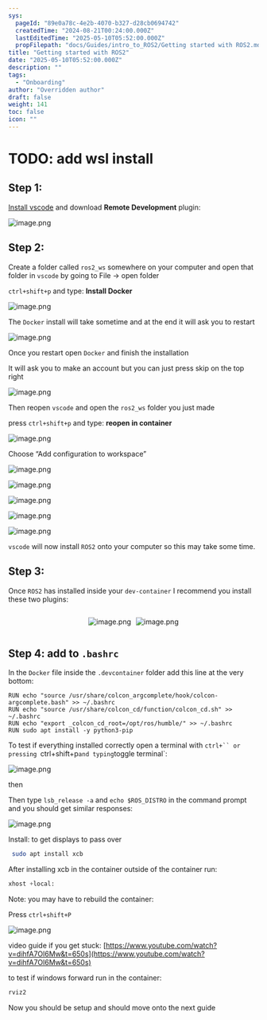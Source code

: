```yaml
---
sys:
  pageId: "89e0a78c-4e2b-4070-b327-d28cb0694742"
  createdTime: "2024-08-21T00:24:00.000Z"
  lastEditedTime: "2025-05-10T05:52:00.000Z"
  propFilepath: "docs/Guides/intro_to_ROS2/Getting started with ROS2.md"
title: "Getting started with ROS2"
date: "2025-05-10T05:52:00.000Z"
description: ""
tags:
  - "Onboarding"
author: "Overridden author"
draft: false
weight: 141
toc: false
icon: ""
---
```


# TODO: add wsl install

## Step 1:

[Install vscode](https://code.visualstudio.com/download) and download **Remote Development** plugin:

![image.png](https://prod-files-secure.s3.us-west-2.amazonaws.com/d518164a-d88e-44d1-a4ee-3adb3bd8bce0/efb52993-1881-4a40-b95e-6f020334f022/image.png?X-Amz-Algorithm=AWS4-HMAC-SHA256&X-Amz-Content-Sha256=UNSIGNED-PAYLOAD&X-Amz-Credential=ASIAZI2LB466UOOVDHL2%2F20250513%2Fus-west-2%2Fs3%2Faws4_request&X-Amz-Date=20250513T004149Z&X-Amz-Expires=3600&X-Amz-Security-Token=IQoJb3JpZ2luX2VjEDgaCXVzLXdlc3QtMiJGMEQCIHd%2Bv9cqmYVWKF0iW2Zu7XhiUXQvmf8Ct8gMDgdZPZgJAiAhVtNdpShzrT6AOeKmUq77yZVYVaZg10skGP50nJUfEiqIBAjh%2F%2F%2F%2F%2F%2F%2F%2F%2F%2F8BEAAaDDYzNzQyMzE4MzgwNSIMzK57VYda5R4bj2yjKtwDJfmwAk5wWVI83rFHn3NDVKZGEKvRQz9yfAoise4Q5B2a3ID%2F7w2YhrssbPTYy%2FUOqX%2Bdw5uhCst9YFGAhYUzOeoklFq5HJ3yUSr5vZi8jDBcGxLtAO77wbxHR%2FF704sCmHq1aFs5vpPfmd8K8GmGl%2BMbIcZU3Qs%2BURh%2B6SJiezm3BBwikJaOdqESd1gFtGsSf%2BhUBv41AjPXdCnj%2BZvZrdKrZmMWuewR%2FRbtmm1Q0EDI8Db%2FV0zNCOfBscSOnu4BQxoy3I%2FfDP0L8rQU9l2%2FGR2WEPnECS9DKNYCuGHziIyY5naNKxtghnhxrjUKXvtMBv0mKMNNFgajowM0Lil2jB6GtCBihzB11ucPywmCasb8sln07TtoRr6kO%2BE9OJJt0Y%2B1XeWMzH26PmOqEOQYEXzeBMGIK4Z%2B2Qv7Wraq5IeOeshUxt7DXxnnbPk6FmXKZ%2BfhhDzK3to%2BwAC%2FSOPpbg3mHWb2ArZTOfOs3sQLi8u742VNp7j6QIbXK0BggqQr%2Bd8%2Bg3yciZNf39GD3be844xQamjnWtjYzTTV9I6Z12PrpXR8QzOCgb1Pk8XAHS1tyi8pvqLXy%2B%2BupcTqKchsIo4iNwk35i8lmx748me2kkHWnei4xuKvD7q%2BYtswrJGKwQY6pgH%2FGN54Btm9hJRfBsN28sH%2FjEbewRA1N%2BTvbtSEL7pXz7a8KEIYuOaM6dvqLBDRp4HZ6weiJ5Mpto%2FsajCKqALZGsIjCNC6j%2F5qEBOOB7ouL1uu1JdNZnnPYd8W2IpEigJyV54qNbQN5cx5Y8JmqPM1A0Zi7q9USTKRpBMW0MsV6Fzs62lGLsTt4Pae6DCnS1tU472KKHWF14Lw4KU3W8rqwmr6%2B9GY&X-Amz-Signature=848dae711eb812f609e267148baff490e2d66fffe793b4adca6c35fe354117eb&X-Amz-SignedHeaders=host&x-id=GetObject)

## Step 2:

Create a folder called `ros2_ws` somewhere on your computer and open that folder in `vscode` by going to File → open folder 

`ctrl+shift+p` and type: **Install Docker**

![image.png](https://prod-files-secure.s3.us-west-2.amazonaws.com/d518164a-d88e-44d1-a4ee-3adb3bd8bce0/2269dc0e-1cd5-47ff-bceb-c04ad9b2eab0/image.png?X-Amz-Algorithm=AWS4-HMAC-SHA256&X-Amz-Content-Sha256=UNSIGNED-PAYLOAD&X-Amz-Credential=ASIAZI2LB466UOOVDHL2%2F20250513%2Fus-west-2%2Fs3%2Faws4_request&X-Amz-Date=20250513T004149Z&X-Amz-Expires=3600&X-Amz-Security-Token=IQoJb3JpZ2luX2VjEDgaCXVzLXdlc3QtMiJGMEQCIHd%2Bv9cqmYVWKF0iW2Zu7XhiUXQvmf8Ct8gMDgdZPZgJAiAhVtNdpShzrT6AOeKmUq77yZVYVaZg10skGP50nJUfEiqIBAjh%2F%2F%2F%2F%2F%2F%2F%2F%2F%2F8BEAAaDDYzNzQyMzE4MzgwNSIMzK57VYda5R4bj2yjKtwDJfmwAk5wWVI83rFHn3NDVKZGEKvRQz9yfAoise4Q5B2a3ID%2F7w2YhrssbPTYy%2FUOqX%2Bdw5uhCst9YFGAhYUzOeoklFq5HJ3yUSr5vZi8jDBcGxLtAO77wbxHR%2FF704sCmHq1aFs5vpPfmd8K8GmGl%2BMbIcZU3Qs%2BURh%2B6SJiezm3BBwikJaOdqESd1gFtGsSf%2BhUBv41AjPXdCnj%2BZvZrdKrZmMWuewR%2FRbtmm1Q0EDI8Db%2FV0zNCOfBscSOnu4BQxoy3I%2FfDP0L8rQU9l2%2FGR2WEPnECS9DKNYCuGHziIyY5naNKxtghnhxrjUKXvtMBv0mKMNNFgajowM0Lil2jB6GtCBihzB11ucPywmCasb8sln07TtoRr6kO%2BE9OJJt0Y%2B1XeWMzH26PmOqEOQYEXzeBMGIK4Z%2B2Qv7Wraq5IeOeshUxt7DXxnnbPk6FmXKZ%2BfhhDzK3to%2BwAC%2FSOPpbg3mHWb2ArZTOfOs3sQLi8u742VNp7j6QIbXK0BggqQr%2Bd8%2Bg3yciZNf39GD3be844xQamjnWtjYzTTV9I6Z12PrpXR8QzOCgb1Pk8XAHS1tyi8pvqLXy%2B%2BupcTqKchsIo4iNwk35i8lmx748me2kkHWnei4xuKvD7q%2BYtswrJGKwQY6pgH%2FGN54Btm9hJRfBsN28sH%2FjEbewRA1N%2BTvbtSEL7pXz7a8KEIYuOaM6dvqLBDRp4HZ6weiJ5Mpto%2FsajCKqALZGsIjCNC6j%2F5qEBOOB7ouL1uu1JdNZnnPYd8W2IpEigJyV54qNbQN5cx5Y8JmqPM1A0Zi7q9USTKRpBMW0MsV6Fzs62lGLsTt4Pae6DCnS1tU472KKHWF14Lw4KU3W8rqwmr6%2B9GY&X-Amz-Signature=8c60ee60832f7d0fff08c9a0b0f39524d05e68bd7674ec235ef6c3a1b0ce1d53&X-Amz-SignedHeaders=host&x-id=GetObject)

The `Docker` install will take sometime and at the end it will ask you to restart

![image.png](https://prod-files-secure.s3.us-west-2.amazonaws.com/d518164a-d88e-44d1-a4ee-3adb3bd8bce0/ed233f78-be33-4b1f-b89c-9c346c0e961e/image.png?X-Amz-Algorithm=AWS4-HMAC-SHA256&X-Amz-Content-Sha256=UNSIGNED-PAYLOAD&X-Amz-Credential=ASIAZI2LB466UOOVDHL2%2F20250513%2Fus-west-2%2Fs3%2Faws4_request&X-Amz-Date=20250513T004149Z&X-Amz-Expires=3600&X-Amz-Security-Token=IQoJb3JpZ2luX2VjEDgaCXVzLXdlc3QtMiJGMEQCIHd%2Bv9cqmYVWKF0iW2Zu7XhiUXQvmf8Ct8gMDgdZPZgJAiAhVtNdpShzrT6AOeKmUq77yZVYVaZg10skGP50nJUfEiqIBAjh%2F%2F%2F%2F%2F%2F%2F%2F%2F%2F8BEAAaDDYzNzQyMzE4MzgwNSIMzK57VYda5R4bj2yjKtwDJfmwAk5wWVI83rFHn3NDVKZGEKvRQz9yfAoise4Q5B2a3ID%2F7w2YhrssbPTYy%2FUOqX%2Bdw5uhCst9YFGAhYUzOeoklFq5HJ3yUSr5vZi8jDBcGxLtAO77wbxHR%2FF704sCmHq1aFs5vpPfmd8K8GmGl%2BMbIcZU3Qs%2BURh%2B6SJiezm3BBwikJaOdqESd1gFtGsSf%2BhUBv41AjPXdCnj%2BZvZrdKrZmMWuewR%2FRbtmm1Q0EDI8Db%2FV0zNCOfBscSOnu4BQxoy3I%2FfDP0L8rQU9l2%2FGR2WEPnECS9DKNYCuGHziIyY5naNKxtghnhxrjUKXvtMBv0mKMNNFgajowM0Lil2jB6GtCBihzB11ucPywmCasb8sln07TtoRr6kO%2BE9OJJt0Y%2B1XeWMzH26PmOqEOQYEXzeBMGIK4Z%2B2Qv7Wraq5IeOeshUxt7DXxnnbPk6FmXKZ%2BfhhDzK3to%2BwAC%2FSOPpbg3mHWb2ArZTOfOs3sQLi8u742VNp7j6QIbXK0BggqQr%2Bd8%2Bg3yciZNf39GD3be844xQamjnWtjYzTTV9I6Z12PrpXR8QzOCgb1Pk8XAHS1tyi8pvqLXy%2B%2BupcTqKchsIo4iNwk35i8lmx748me2kkHWnei4xuKvD7q%2BYtswrJGKwQY6pgH%2FGN54Btm9hJRfBsN28sH%2FjEbewRA1N%2BTvbtSEL7pXz7a8KEIYuOaM6dvqLBDRp4HZ6weiJ5Mpto%2FsajCKqALZGsIjCNC6j%2F5qEBOOB7ouL1uu1JdNZnnPYd8W2IpEigJyV54qNbQN5cx5Y8JmqPM1A0Zi7q9USTKRpBMW0MsV6Fzs62lGLsTt4Pae6DCnS1tU472KKHWF14Lw4KU3W8rqwmr6%2B9GY&X-Amz-Signature=b70b77b5b9d42a470d85e3767f253bebd37e3206b111e2dd9614294a1cb01113&X-Amz-SignedHeaders=host&x-id=GetObject)

Once you restart open `Docker` and finish the installation

It will ask you to make an account but you can just press skip on the top right

![image.png](https://prod-files-secure.s3.us-west-2.amazonaws.com/d518164a-d88e-44d1-a4ee-3adb3bd8bce0/21010ad9-1659-4fd9-9f59-9932a09b2a3d/image.png?X-Amz-Algorithm=AWS4-HMAC-SHA256&X-Amz-Content-Sha256=UNSIGNED-PAYLOAD&X-Amz-Credential=ASIAZI2LB466UOOVDHL2%2F20250513%2Fus-west-2%2Fs3%2Faws4_request&X-Amz-Date=20250513T004149Z&X-Amz-Expires=3600&X-Amz-Security-Token=IQoJb3JpZ2luX2VjEDgaCXVzLXdlc3QtMiJGMEQCIHd%2Bv9cqmYVWKF0iW2Zu7XhiUXQvmf8Ct8gMDgdZPZgJAiAhVtNdpShzrT6AOeKmUq77yZVYVaZg10skGP50nJUfEiqIBAjh%2F%2F%2F%2F%2F%2F%2F%2F%2F%2F8BEAAaDDYzNzQyMzE4MzgwNSIMzK57VYda5R4bj2yjKtwDJfmwAk5wWVI83rFHn3NDVKZGEKvRQz9yfAoise4Q5B2a3ID%2F7w2YhrssbPTYy%2FUOqX%2Bdw5uhCst9YFGAhYUzOeoklFq5HJ3yUSr5vZi8jDBcGxLtAO77wbxHR%2FF704sCmHq1aFs5vpPfmd8K8GmGl%2BMbIcZU3Qs%2BURh%2B6SJiezm3BBwikJaOdqESd1gFtGsSf%2BhUBv41AjPXdCnj%2BZvZrdKrZmMWuewR%2FRbtmm1Q0EDI8Db%2FV0zNCOfBscSOnu4BQxoy3I%2FfDP0L8rQU9l2%2FGR2WEPnECS9DKNYCuGHziIyY5naNKxtghnhxrjUKXvtMBv0mKMNNFgajowM0Lil2jB6GtCBihzB11ucPywmCasb8sln07TtoRr6kO%2BE9OJJt0Y%2B1XeWMzH26PmOqEOQYEXzeBMGIK4Z%2B2Qv7Wraq5IeOeshUxt7DXxnnbPk6FmXKZ%2BfhhDzK3to%2BwAC%2FSOPpbg3mHWb2ArZTOfOs3sQLi8u742VNp7j6QIbXK0BggqQr%2Bd8%2Bg3yciZNf39GD3be844xQamjnWtjYzTTV9I6Z12PrpXR8QzOCgb1Pk8XAHS1tyi8pvqLXy%2B%2BupcTqKchsIo4iNwk35i8lmx748me2kkHWnei4xuKvD7q%2BYtswrJGKwQY6pgH%2FGN54Btm9hJRfBsN28sH%2FjEbewRA1N%2BTvbtSEL7pXz7a8KEIYuOaM6dvqLBDRp4HZ6weiJ5Mpto%2FsajCKqALZGsIjCNC6j%2F5qEBOOB7ouL1uu1JdNZnnPYd8W2IpEigJyV54qNbQN5cx5Y8JmqPM1A0Zi7q9USTKRpBMW0MsV6Fzs62lGLsTt4Pae6DCnS1tU472KKHWF14Lw4KU3W8rqwmr6%2B9GY&X-Amz-Signature=be289bf46879d490cea94e9d163d2944ab5698f35b3b1b244fcd2700920c0bee&X-Amz-SignedHeaders=host&x-id=GetObject)

Then reopen `vscode` and open the `ros2_ws` folder you just made

press `ctrl+shift+p` and type: **reopen in container**

![image.png](https://prod-files-secure.s3.us-west-2.amazonaws.com/d518164a-d88e-44d1-a4ee-3adb3bd8bce0/4e93b8c2-41ad-488c-8095-c74205196118/image.png?X-Amz-Algorithm=AWS4-HMAC-SHA256&X-Amz-Content-Sha256=UNSIGNED-PAYLOAD&X-Amz-Credential=ASIAZI2LB466UOOVDHL2%2F20250513%2Fus-west-2%2Fs3%2Faws4_request&X-Amz-Date=20250513T004149Z&X-Amz-Expires=3600&X-Amz-Security-Token=IQoJb3JpZ2luX2VjEDgaCXVzLXdlc3QtMiJGMEQCIHd%2Bv9cqmYVWKF0iW2Zu7XhiUXQvmf8Ct8gMDgdZPZgJAiAhVtNdpShzrT6AOeKmUq77yZVYVaZg10skGP50nJUfEiqIBAjh%2F%2F%2F%2F%2F%2F%2F%2F%2F%2F8BEAAaDDYzNzQyMzE4MzgwNSIMzK57VYda5R4bj2yjKtwDJfmwAk5wWVI83rFHn3NDVKZGEKvRQz9yfAoise4Q5B2a3ID%2F7w2YhrssbPTYy%2FUOqX%2Bdw5uhCst9YFGAhYUzOeoklFq5HJ3yUSr5vZi8jDBcGxLtAO77wbxHR%2FF704sCmHq1aFs5vpPfmd8K8GmGl%2BMbIcZU3Qs%2BURh%2B6SJiezm3BBwikJaOdqESd1gFtGsSf%2BhUBv41AjPXdCnj%2BZvZrdKrZmMWuewR%2FRbtmm1Q0EDI8Db%2FV0zNCOfBscSOnu4BQxoy3I%2FfDP0L8rQU9l2%2FGR2WEPnECS9DKNYCuGHziIyY5naNKxtghnhxrjUKXvtMBv0mKMNNFgajowM0Lil2jB6GtCBihzB11ucPywmCasb8sln07TtoRr6kO%2BE9OJJt0Y%2B1XeWMzH26PmOqEOQYEXzeBMGIK4Z%2B2Qv7Wraq5IeOeshUxt7DXxnnbPk6FmXKZ%2BfhhDzK3to%2BwAC%2FSOPpbg3mHWb2ArZTOfOs3sQLi8u742VNp7j6QIbXK0BggqQr%2Bd8%2Bg3yciZNf39GD3be844xQamjnWtjYzTTV9I6Z12PrpXR8QzOCgb1Pk8XAHS1tyi8pvqLXy%2B%2BupcTqKchsIo4iNwk35i8lmx748me2kkHWnei4xuKvD7q%2BYtswrJGKwQY6pgH%2FGN54Btm9hJRfBsN28sH%2FjEbewRA1N%2BTvbtSEL7pXz7a8KEIYuOaM6dvqLBDRp4HZ6weiJ5Mpto%2FsajCKqALZGsIjCNC6j%2F5qEBOOB7ouL1uu1JdNZnnPYd8W2IpEigJyV54qNbQN5cx5Y8JmqPM1A0Zi7q9USTKRpBMW0MsV6Fzs62lGLsTt4Pae6DCnS1tU472KKHWF14Lw4KU3W8rqwmr6%2B9GY&X-Amz-Signature=376b875726aa5aa4445c0cdd65566830164941010c26ce4e3b02749180ffe5fb&X-Amz-SignedHeaders=host&x-id=GetObject)

Choose “Add configuration to workspace”

![image.png](https://prod-files-secure.s3.us-west-2.amazonaws.com/d518164a-d88e-44d1-a4ee-3adb3bd8bce0/9560b282-5060-4989-ba37-97e7b2c22476/image.png?X-Amz-Algorithm=AWS4-HMAC-SHA256&X-Amz-Content-Sha256=UNSIGNED-PAYLOAD&X-Amz-Credential=ASIAZI2LB466UOOVDHL2%2F20250513%2Fus-west-2%2Fs3%2Faws4_request&X-Amz-Date=20250513T004149Z&X-Amz-Expires=3600&X-Amz-Security-Token=IQoJb3JpZ2luX2VjEDgaCXVzLXdlc3QtMiJGMEQCIHd%2Bv9cqmYVWKF0iW2Zu7XhiUXQvmf8Ct8gMDgdZPZgJAiAhVtNdpShzrT6AOeKmUq77yZVYVaZg10skGP50nJUfEiqIBAjh%2F%2F%2F%2F%2F%2F%2F%2F%2F%2F8BEAAaDDYzNzQyMzE4MzgwNSIMzK57VYda5R4bj2yjKtwDJfmwAk5wWVI83rFHn3NDVKZGEKvRQz9yfAoise4Q5B2a3ID%2F7w2YhrssbPTYy%2FUOqX%2Bdw5uhCst9YFGAhYUzOeoklFq5HJ3yUSr5vZi8jDBcGxLtAO77wbxHR%2FF704sCmHq1aFs5vpPfmd8K8GmGl%2BMbIcZU3Qs%2BURh%2B6SJiezm3BBwikJaOdqESd1gFtGsSf%2BhUBv41AjPXdCnj%2BZvZrdKrZmMWuewR%2FRbtmm1Q0EDI8Db%2FV0zNCOfBscSOnu4BQxoy3I%2FfDP0L8rQU9l2%2FGR2WEPnECS9DKNYCuGHziIyY5naNKxtghnhxrjUKXvtMBv0mKMNNFgajowM0Lil2jB6GtCBihzB11ucPywmCasb8sln07TtoRr6kO%2BE9OJJt0Y%2B1XeWMzH26PmOqEOQYEXzeBMGIK4Z%2B2Qv7Wraq5IeOeshUxt7DXxnnbPk6FmXKZ%2BfhhDzK3to%2BwAC%2FSOPpbg3mHWb2ArZTOfOs3sQLi8u742VNp7j6QIbXK0BggqQr%2Bd8%2Bg3yciZNf39GD3be844xQamjnWtjYzTTV9I6Z12PrpXR8QzOCgb1Pk8XAHS1tyi8pvqLXy%2B%2BupcTqKchsIo4iNwk35i8lmx748me2kkHWnei4xuKvD7q%2BYtswrJGKwQY6pgH%2FGN54Btm9hJRfBsN28sH%2FjEbewRA1N%2BTvbtSEL7pXz7a8KEIYuOaM6dvqLBDRp4HZ6weiJ5Mpto%2FsajCKqALZGsIjCNC6j%2F5qEBOOB7ouL1uu1JdNZnnPYd8W2IpEigJyV54qNbQN5cx5Y8JmqPM1A0Zi7q9USTKRpBMW0MsV6Fzs62lGLsTt4Pae6DCnS1tU472KKHWF14Lw4KU3W8rqwmr6%2B9GY&X-Amz-Signature=8aef61cd65769bef08b426cff1c5dc23cfb106798c8c5bf98d668a45de47e01e&X-Amz-SignedHeaders=host&x-id=GetObject)

![image.png](https://prod-files-secure.s3.us-west-2.amazonaws.com/d518164a-d88e-44d1-a4ee-3adb3bd8bce0/2ee63f81-886b-48e8-a553-dc6e5eac99e4/image.png?X-Amz-Algorithm=AWS4-HMAC-SHA256&X-Amz-Content-Sha256=UNSIGNED-PAYLOAD&X-Amz-Credential=ASIAZI2LB466UOOVDHL2%2F20250513%2Fus-west-2%2Fs3%2Faws4_request&X-Amz-Date=20250513T004149Z&X-Amz-Expires=3600&X-Amz-Security-Token=IQoJb3JpZ2luX2VjEDgaCXVzLXdlc3QtMiJGMEQCIHd%2Bv9cqmYVWKF0iW2Zu7XhiUXQvmf8Ct8gMDgdZPZgJAiAhVtNdpShzrT6AOeKmUq77yZVYVaZg10skGP50nJUfEiqIBAjh%2F%2F%2F%2F%2F%2F%2F%2F%2F%2F8BEAAaDDYzNzQyMzE4MzgwNSIMzK57VYda5R4bj2yjKtwDJfmwAk5wWVI83rFHn3NDVKZGEKvRQz9yfAoise4Q5B2a3ID%2F7w2YhrssbPTYy%2FUOqX%2Bdw5uhCst9YFGAhYUzOeoklFq5HJ3yUSr5vZi8jDBcGxLtAO77wbxHR%2FF704sCmHq1aFs5vpPfmd8K8GmGl%2BMbIcZU3Qs%2BURh%2B6SJiezm3BBwikJaOdqESd1gFtGsSf%2BhUBv41AjPXdCnj%2BZvZrdKrZmMWuewR%2FRbtmm1Q0EDI8Db%2FV0zNCOfBscSOnu4BQxoy3I%2FfDP0L8rQU9l2%2FGR2WEPnECS9DKNYCuGHziIyY5naNKxtghnhxrjUKXvtMBv0mKMNNFgajowM0Lil2jB6GtCBihzB11ucPywmCasb8sln07TtoRr6kO%2BE9OJJt0Y%2B1XeWMzH26PmOqEOQYEXzeBMGIK4Z%2B2Qv7Wraq5IeOeshUxt7DXxnnbPk6FmXKZ%2BfhhDzK3to%2BwAC%2FSOPpbg3mHWb2ArZTOfOs3sQLi8u742VNp7j6QIbXK0BggqQr%2Bd8%2Bg3yciZNf39GD3be844xQamjnWtjYzTTV9I6Z12PrpXR8QzOCgb1Pk8XAHS1tyi8pvqLXy%2B%2BupcTqKchsIo4iNwk35i8lmx748me2kkHWnei4xuKvD7q%2BYtswrJGKwQY6pgH%2FGN54Btm9hJRfBsN28sH%2FjEbewRA1N%2BTvbtSEL7pXz7a8KEIYuOaM6dvqLBDRp4HZ6weiJ5Mpto%2FsajCKqALZGsIjCNC6j%2F5qEBOOB7ouL1uu1JdNZnnPYd8W2IpEigJyV54qNbQN5cx5Y8JmqPM1A0Zi7q9USTKRpBMW0MsV6Fzs62lGLsTt4Pae6DCnS1tU472KKHWF14Lw4KU3W8rqwmr6%2B9GY&X-Amz-Signature=c831a8e892db84a7dd1fa778097b1f93365ea183c48ad1712e731045e8d27027&X-Amz-SignedHeaders=host&x-id=GetObject)

![image.png](https://prod-files-secure.s3.us-west-2.amazonaws.com/d518164a-d88e-44d1-a4ee-3adb3bd8bce0/ae1580b2-b048-407e-aed9-b584224a7a04/image.png?X-Amz-Algorithm=AWS4-HMAC-SHA256&X-Amz-Content-Sha256=UNSIGNED-PAYLOAD&X-Amz-Credential=ASIAZI2LB466UOOVDHL2%2F20250513%2Fus-west-2%2Fs3%2Faws4_request&X-Amz-Date=20250513T004149Z&X-Amz-Expires=3600&X-Amz-Security-Token=IQoJb3JpZ2luX2VjEDgaCXVzLXdlc3QtMiJGMEQCIHd%2Bv9cqmYVWKF0iW2Zu7XhiUXQvmf8Ct8gMDgdZPZgJAiAhVtNdpShzrT6AOeKmUq77yZVYVaZg10skGP50nJUfEiqIBAjh%2F%2F%2F%2F%2F%2F%2F%2F%2F%2F8BEAAaDDYzNzQyMzE4MzgwNSIMzK57VYda5R4bj2yjKtwDJfmwAk5wWVI83rFHn3NDVKZGEKvRQz9yfAoise4Q5B2a3ID%2F7w2YhrssbPTYy%2FUOqX%2Bdw5uhCst9YFGAhYUzOeoklFq5HJ3yUSr5vZi8jDBcGxLtAO77wbxHR%2FF704sCmHq1aFs5vpPfmd8K8GmGl%2BMbIcZU3Qs%2BURh%2B6SJiezm3BBwikJaOdqESd1gFtGsSf%2BhUBv41AjPXdCnj%2BZvZrdKrZmMWuewR%2FRbtmm1Q0EDI8Db%2FV0zNCOfBscSOnu4BQxoy3I%2FfDP0L8rQU9l2%2FGR2WEPnECS9DKNYCuGHziIyY5naNKxtghnhxrjUKXvtMBv0mKMNNFgajowM0Lil2jB6GtCBihzB11ucPywmCasb8sln07TtoRr6kO%2BE9OJJt0Y%2B1XeWMzH26PmOqEOQYEXzeBMGIK4Z%2B2Qv7Wraq5IeOeshUxt7DXxnnbPk6FmXKZ%2BfhhDzK3to%2BwAC%2FSOPpbg3mHWb2ArZTOfOs3sQLi8u742VNp7j6QIbXK0BggqQr%2Bd8%2Bg3yciZNf39GD3be844xQamjnWtjYzTTV9I6Z12PrpXR8QzOCgb1Pk8XAHS1tyi8pvqLXy%2B%2BupcTqKchsIo4iNwk35i8lmx748me2kkHWnei4xuKvD7q%2BYtswrJGKwQY6pgH%2FGN54Btm9hJRfBsN28sH%2FjEbewRA1N%2BTvbtSEL7pXz7a8KEIYuOaM6dvqLBDRp4HZ6weiJ5Mpto%2FsajCKqALZGsIjCNC6j%2F5qEBOOB7ouL1uu1JdNZnnPYd8W2IpEigJyV54qNbQN5cx5Y8JmqPM1A0Zi7q9USTKRpBMW0MsV6Fzs62lGLsTt4Pae6DCnS1tU472KKHWF14Lw4KU3W8rqwmr6%2B9GY&X-Amz-Signature=271db0f328a57d1c4d95e5a43ee5908141e5dc7baef3117e4a4516b3e8d4fcab&X-Amz-SignedHeaders=host&x-id=GetObject)

![image.png](https://prod-files-secure.s3.us-west-2.amazonaws.com/d518164a-d88e-44d1-a4ee-3adb3bd8bce0/53255b28-f75e-430f-b9e3-c0ac8577e42b/image.png?X-Amz-Algorithm=AWS4-HMAC-SHA256&X-Amz-Content-Sha256=UNSIGNED-PAYLOAD&X-Amz-Credential=ASIAZI2LB466UOOVDHL2%2F20250513%2Fus-west-2%2Fs3%2Faws4_request&X-Amz-Date=20250513T004149Z&X-Amz-Expires=3600&X-Amz-Security-Token=IQoJb3JpZ2luX2VjEDgaCXVzLXdlc3QtMiJGMEQCIHd%2Bv9cqmYVWKF0iW2Zu7XhiUXQvmf8Ct8gMDgdZPZgJAiAhVtNdpShzrT6AOeKmUq77yZVYVaZg10skGP50nJUfEiqIBAjh%2F%2F%2F%2F%2F%2F%2F%2F%2F%2F8BEAAaDDYzNzQyMzE4MzgwNSIMzK57VYda5R4bj2yjKtwDJfmwAk5wWVI83rFHn3NDVKZGEKvRQz9yfAoise4Q5B2a3ID%2F7w2YhrssbPTYy%2FUOqX%2Bdw5uhCst9YFGAhYUzOeoklFq5HJ3yUSr5vZi8jDBcGxLtAO77wbxHR%2FF704sCmHq1aFs5vpPfmd8K8GmGl%2BMbIcZU3Qs%2BURh%2B6SJiezm3BBwikJaOdqESd1gFtGsSf%2BhUBv41AjPXdCnj%2BZvZrdKrZmMWuewR%2FRbtmm1Q0EDI8Db%2FV0zNCOfBscSOnu4BQxoy3I%2FfDP0L8rQU9l2%2FGR2WEPnECS9DKNYCuGHziIyY5naNKxtghnhxrjUKXvtMBv0mKMNNFgajowM0Lil2jB6GtCBihzB11ucPywmCasb8sln07TtoRr6kO%2BE9OJJt0Y%2B1XeWMzH26PmOqEOQYEXzeBMGIK4Z%2B2Qv7Wraq5IeOeshUxt7DXxnnbPk6FmXKZ%2BfhhDzK3to%2BwAC%2FSOPpbg3mHWb2ArZTOfOs3sQLi8u742VNp7j6QIbXK0BggqQr%2Bd8%2Bg3yciZNf39GD3be844xQamjnWtjYzTTV9I6Z12PrpXR8QzOCgb1Pk8XAHS1tyi8pvqLXy%2B%2BupcTqKchsIo4iNwk35i8lmx748me2kkHWnei4xuKvD7q%2BYtswrJGKwQY6pgH%2FGN54Btm9hJRfBsN28sH%2FjEbewRA1N%2BTvbtSEL7pXz7a8KEIYuOaM6dvqLBDRp4HZ6weiJ5Mpto%2FsajCKqALZGsIjCNC6j%2F5qEBOOB7ouL1uu1JdNZnnPYd8W2IpEigJyV54qNbQN5cx5Y8JmqPM1A0Zi7q9USTKRpBMW0MsV6Fzs62lGLsTt4Pae6DCnS1tU472KKHWF14Lw4KU3W8rqwmr6%2B9GY&X-Amz-Signature=a4d621d6af9e3ba53e49ec95cafed07aff5aa8e6440a2f6e0bbb85311161e549&X-Amz-SignedHeaders=host&x-id=GetObject)

![image.png](https://prod-files-secure.s3.us-west-2.amazonaws.com/d518164a-d88e-44d1-a4ee-3adb3bd8bce0/7c562767-5af9-4ffb-97d1-327bcdf4ee00/image.png?X-Amz-Algorithm=AWS4-HMAC-SHA256&X-Amz-Content-Sha256=UNSIGNED-PAYLOAD&X-Amz-Credential=ASIAZI2LB466UOOVDHL2%2F20250513%2Fus-west-2%2Fs3%2Faws4_request&X-Amz-Date=20250513T004149Z&X-Amz-Expires=3600&X-Amz-Security-Token=IQoJb3JpZ2luX2VjEDgaCXVzLXdlc3QtMiJGMEQCIHd%2Bv9cqmYVWKF0iW2Zu7XhiUXQvmf8Ct8gMDgdZPZgJAiAhVtNdpShzrT6AOeKmUq77yZVYVaZg10skGP50nJUfEiqIBAjh%2F%2F%2F%2F%2F%2F%2F%2F%2F%2F8BEAAaDDYzNzQyMzE4MzgwNSIMzK57VYda5R4bj2yjKtwDJfmwAk5wWVI83rFHn3NDVKZGEKvRQz9yfAoise4Q5B2a3ID%2F7w2YhrssbPTYy%2FUOqX%2Bdw5uhCst9YFGAhYUzOeoklFq5HJ3yUSr5vZi8jDBcGxLtAO77wbxHR%2FF704sCmHq1aFs5vpPfmd8K8GmGl%2BMbIcZU3Qs%2BURh%2B6SJiezm3BBwikJaOdqESd1gFtGsSf%2BhUBv41AjPXdCnj%2BZvZrdKrZmMWuewR%2FRbtmm1Q0EDI8Db%2FV0zNCOfBscSOnu4BQxoy3I%2FfDP0L8rQU9l2%2FGR2WEPnECS9DKNYCuGHziIyY5naNKxtghnhxrjUKXvtMBv0mKMNNFgajowM0Lil2jB6GtCBihzB11ucPywmCasb8sln07TtoRr6kO%2BE9OJJt0Y%2B1XeWMzH26PmOqEOQYEXzeBMGIK4Z%2B2Qv7Wraq5IeOeshUxt7DXxnnbPk6FmXKZ%2BfhhDzK3to%2BwAC%2FSOPpbg3mHWb2ArZTOfOs3sQLi8u742VNp7j6QIbXK0BggqQr%2Bd8%2Bg3yciZNf39GD3be844xQamjnWtjYzTTV9I6Z12PrpXR8QzOCgb1Pk8XAHS1tyi8pvqLXy%2B%2BupcTqKchsIo4iNwk35i8lmx748me2kkHWnei4xuKvD7q%2BYtswrJGKwQY6pgH%2FGN54Btm9hJRfBsN28sH%2FjEbewRA1N%2BTvbtSEL7pXz7a8KEIYuOaM6dvqLBDRp4HZ6weiJ5Mpto%2FsajCKqALZGsIjCNC6j%2F5qEBOOB7ouL1uu1JdNZnnPYd8W2IpEigJyV54qNbQN5cx5Y8JmqPM1A0Zi7q9USTKRpBMW0MsV6Fzs62lGLsTt4Pae6DCnS1tU472KKHWF14Lw4KU3W8rqwmr6%2B9GY&X-Amz-Signature=5177f750aa6673ea8b5ce9922dab01c18d4e3b0a03cc19b519d491ad692359da&X-Amz-SignedHeaders=host&x-id=GetObject)

`vscode` will now install `ROS2` onto your computer so this may take some time.

## Step 3:

Once `ROS2` has installed inside your `dev-container` I recommend you install these two plugins:

<div style="display: flex;flex-direction: row; column-gap:10px; max-width: 630px;justify-content: center;">
<div>

![image.png](https://prod-files-secure.s3.us-west-2.amazonaws.com/d518164a-d88e-44d1-a4ee-3adb3bd8bce0/3fc3d550-5a54-4ba1-ba6b-faa01cdb7369/image.png?X-Amz-Algorithm=AWS4-HMAC-SHA256&X-Amz-Content-Sha256=UNSIGNED-PAYLOAD&X-Amz-Credential=ASIAZI2LB46626LGFPDP%2F20250513%2Fus-west-2%2Fs3%2Faws4_request&X-Amz-Date=20250513T004153Z&X-Amz-Expires=3600&X-Amz-Security-Token=IQoJb3JpZ2luX2VjEDgaCXVzLXdlc3QtMiJGMEQCIE5vAiXRexwbH%2FMz3i4Zgj4xzEUnWENK%2BThJbsj8SDSaAiB1KQkHZjEiv2Q%2F%2BbsYzDKS%2FJz6AuMAqmV17XAozsZcjCqIBAjh%2F%2F%2F%2F%2F%2F%2F%2F%2F%2F8BEAAaDDYzNzQyMzE4MzgwNSIMU9U6iJf72W0a33Q0KtwDv0mzRJr458l3GRdkcoFVlT0X%2B7uEs67Rpp9Ft%2FLVRUt9InyrlcbMt4e%2F7qX4tGMJAIEfnhQjq%2FejX4egEPuCVgrrq8FLYXGNpksHtiUDilQdcAoaJwl8Yl9xIAvrjINeRX08g0Ns0MEjusA0ew7tHEO7ZUe0Mnsmqw6Q5XjVSEmH4JJzImizMuR41UJrRSmXH%2B%2B2ssbTNnttHw3nsCaWn31qpEnWVapaW7e%2BPy1kXtZ%2BSI%2B3wilwO0ozy%2BhWwayCUZp0RXoxpEq9eQc8BPel6bdyag6HPqyeMG997jC96v2oFdG3VhVxdTxTw%2FiuyMYva8gbjBdE8OQj8IjkTXFdhLMseBiTstb9OM3evSHoY2Et%2F7r9R3mf1ICVv4lbBJd8%2FahfFe00uOyod64V47fqP7RqKqz7rdrJhOFtmQ0oRsBLX9njDF7dSasahmGXYOzd0Cvbl9rtpRJhAId8pGcYYJN0C1JIc0PYBua%2B7xOyxXHciiRNCYmg9KYFIeKsz1yxctZtVLL84ZO927MQxQi0v4lZhIGDPpvXcne3qWMsfQoZCAMplFAiLKzXMJcbkQbh8fANbycfshPeBVOu2sPjFlOjeN0mNDHEiVDpsOLjuTvKKK%2BbrH0UwVhy194wzpGKwQY6pgE%2BxeElkG8WyYuudwM0J8UcssmdEBoE8IGRU01PJMQyRwC4YP9fqPhgBxv61RTkL%2FgSTFXH4z7wypmQ88I5hh8jS%2BjERXd5EHHV6fgS7bHbGXjSJRNqlFLL1Kl5e03FrWoYqYT6Qb1l9vAYjADnao0amUNPm8GnmsM9uSRF5JPFcBq0bm%2BCxtEyCc%2Bzlm1G3Oo4pO6B8CvTckKi3RwwpjpC8%2FLEU9CR&X-Amz-Signature=403cfce55799677cef4a743f8b10a2f730e2dce063244a44c3df64a20d803933&X-Amz-SignedHeaders=host&x-id=GetObject)

</div>
<div>

![image.png](https://prod-files-secure.s3.us-west-2.amazonaws.com/d518164a-d88e-44d1-a4ee-3adb3bd8bce0/d994cc66-13c2-4093-a5a3-f84cf4601a82/image.png?X-Amz-Algorithm=AWS4-HMAC-SHA256&X-Amz-Content-Sha256=UNSIGNED-PAYLOAD&X-Amz-Credential=ASIAZI2LB4664QFC7QA5%2F20250513%2Fus-west-2%2Fs3%2Faws4_request&X-Amz-Date=20250513T004153Z&X-Amz-Expires=3600&X-Amz-Security-Token=IQoJb3JpZ2luX2VjEDgaCXVzLXdlc3QtMiJHMEUCIHTmodFvp2uOH%2F74Jq9tg3hrEORkO4IzAE0ycXkyzmQIAiEAkQQIhOgXM5S3gJ3eeD5bS5T%2FwQRnwcXTaKUBRYlywHAqiAQI4f%2F%2F%2F%2F%2F%2F%2F%2F%2F%2FARAAGgw2Mzc0MjMxODM4MDUiDMq79gkXp09Um0vGeircA%2FFwzX4Gnxe5qvgurLqFIcHOfcQcgoGHiJMPT9J4HjyPT%2FOs3YtliopFMdxUFmVtbuBihW4y1%2F1BlinUpopEmgkT0h53seOv5UqWh8%2FAa5gYazZT4r6WF9uZ63RdIUK3E25pT7hQgj99sXhQ3tfi%2BJFpsCF%2FPfCHp547OZpiOGdJccE%2FmSGsI7hJChV0ZiX5e5X00MtnpuZQxCO%2BNSXLwHV3aSnnJYpJ4vf%2Bc8Dtb5xSGmgHhkCXEZly%2FFL8yZIBCoNGUbGOFEIMdo4v6KOsx%2BdDlRjk9WUJ5DudNZO1BORUWp6vVdoimmeNgEGkfhrdHIW6VveTTATqJpNeB%2FaSGdc4TeRuxmV0wA20RxdrPDdMChUpn7FPzlDAa1bf4FmoE9h1%2Fgp%2FlheSBBiF4GEyV2bvl6SR0BhQkW97UhuJfEPdxFTM8YDGKr3gdqXW%2BTTBc1P0JJ%2BPMj9lRLXSMADexjsfArUCGYq%2FN30kiz3HgsRYu22ZeTllbjGPjoC4j3ABbusi3EsGawQTWPdiHfE4UZGdAieDUSNffi28hxiOn4IUGmQ4oNmCq5EH%2BLC69GAm9zqDXwIO7vHqXbNIvoMa95zn%2FKmKPB7d9nnJl3foeJukJVfUIJihkFwBF2aeMLqRisEGOqUByV0sMOXoK0kWmWq7j8AgOCU9gAVsVZzjkIUCAwPgvXZmvvYiZuIWlJQizhZNss%2BIZ2gZwfU6dhMNoxIaOMt9d%2FBmeiPLCNfqh4AGBghyl1Hixma%2Fso2IaHI2yGSBYc88XXXQOqRg2hf2OyW6%2B4Uo505Jpn%2F16zaiF9DDRfuMIxCB4pGfVI3sGO5JZjPlzEqzdOOXV7heRQoSZZ4dY7X6lEIuu5nN&X-Amz-Signature=354d2e94bfd707f0e49afbcee7363dbc21c2b77cf73c6ddf28335de70c1dbce7&X-Amz-SignedHeaders=host&x-id=GetObject)

</div>
</div>

## Step 4: add to `.bashrc`

In the `Docker` file inside the `.devcontainer` folder add this line at the very bottom: 

```docker
RUN echo "source /usr/share/colcon_argcomplete/hook/colcon-argcomplete.bash" >> ~/.bashrc
RUN echo "source /usr/share/colcon_cd/function/colcon_cd.sh" >> ~/.bashrc
RUN echo "export _colcon_cd_root=/opt/ros/humble/" >> ~/.bashrc
RUN sudo apt install -y python3-pip 
```

To test if everything installed correctly open a terminal with `ctrl+`` or pressing `ctrl+shift+p` and typing `toggle terminal`:

![image.png](https://prod-files-secure.s3.us-west-2.amazonaws.com/d518164a-d88e-44d1-a4ee-3adb3bd8bce0/6a4943d8-b04e-4c02-9a58-775f3384d1a5/image.png?X-Amz-Algorithm=AWS4-HMAC-SHA256&X-Amz-Content-Sha256=UNSIGNED-PAYLOAD&X-Amz-Credential=ASIAZI2LB466UOOVDHL2%2F20250513%2Fus-west-2%2Fs3%2Faws4_request&X-Amz-Date=20250513T004149Z&X-Amz-Expires=3600&X-Amz-Security-Token=IQoJb3JpZ2luX2VjEDgaCXVzLXdlc3QtMiJGMEQCIHd%2Bv9cqmYVWKF0iW2Zu7XhiUXQvmf8Ct8gMDgdZPZgJAiAhVtNdpShzrT6AOeKmUq77yZVYVaZg10skGP50nJUfEiqIBAjh%2F%2F%2F%2F%2F%2F%2F%2F%2F%2F8BEAAaDDYzNzQyMzE4MzgwNSIMzK57VYda5R4bj2yjKtwDJfmwAk5wWVI83rFHn3NDVKZGEKvRQz9yfAoise4Q5B2a3ID%2F7w2YhrssbPTYy%2FUOqX%2Bdw5uhCst9YFGAhYUzOeoklFq5HJ3yUSr5vZi8jDBcGxLtAO77wbxHR%2FF704sCmHq1aFs5vpPfmd8K8GmGl%2BMbIcZU3Qs%2BURh%2B6SJiezm3BBwikJaOdqESd1gFtGsSf%2BhUBv41AjPXdCnj%2BZvZrdKrZmMWuewR%2FRbtmm1Q0EDI8Db%2FV0zNCOfBscSOnu4BQxoy3I%2FfDP0L8rQU9l2%2FGR2WEPnECS9DKNYCuGHziIyY5naNKxtghnhxrjUKXvtMBv0mKMNNFgajowM0Lil2jB6GtCBihzB11ucPywmCasb8sln07TtoRr6kO%2BE9OJJt0Y%2B1XeWMzH26PmOqEOQYEXzeBMGIK4Z%2B2Qv7Wraq5IeOeshUxt7DXxnnbPk6FmXKZ%2BfhhDzK3to%2BwAC%2FSOPpbg3mHWb2ArZTOfOs3sQLi8u742VNp7j6QIbXK0BggqQr%2Bd8%2Bg3yciZNf39GD3be844xQamjnWtjYzTTV9I6Z12PrpXR8QzOCgb1Pk8XAHS1tyi8pvqLXy%2B%2BupcTqKchsIo4iNwk35i8lmx748me2kkHWnei4xuKvD7q%2BYtswrJGKwQY6pgH%2FGN54Btm9hJRfBsN28sH%2FjEbewRA1N%2BTvbtSEL7pXz7a8KEIYuOaM6dvqLBDRp4HZ6weiJ5Mpto%2FsajCKqALZGsIjCNC6j%2F5qEBOOB7ouL1uu1JdNZnnPYd8W2IpEigJyV54qNbQN5cx5Y8JmqPM1A0Zi7q9USTKRpBMW0MsV6Fzs62lGLsTt4Pae6DCnS1tU472KKHWF14Lw4KU3W8rqwmr6%2B9GY&X-Amz-Signature=25bf75a6a1aa42792a46f3c1ebcac46946a37d40a363fa57dcfcde38ac72f2f2&X-Amz-SignedHeaders=host&x-id=GetObject)

then 

Then type `lsb_release -a` and `echo $ROS_DISTRO` in the command prompt and you should get similar responses:

![image.png](https://prod-files-secure.s3.us-west-2.amazonaws.com/d518164a-d88e-44d1-a4ee-3adb3bd8bce0/3e635dec-a805-4e85-8b9e-d000e5b71a4e/image.png?X-Amz-Algorithm=AWS4-HMAC-SHA256&X-Amz-Content-Sha256=UNSIGNED-PAYLOAD&X-Amz-Credential=ASIAZI2LB466UOOVDHL2%2F20250513%2Fus-west-2%2Fs3%2Faws4_request&X-Amz-Date=20250513T004149Z&X-Amz-Expires=3600&X-Amz-Security-Token=IQoJb3JpZ2luX2VjEDgaCXVzLXdlc3QtMiJGMEQCIHd%2Bv9cqmYVWKF0iW2Zu7XhiUXQvmf8Ct8gMDgdZPZgJAiAhVtNdpShzrT6AOeKmUq77yZVYVaZg10skGP50nJUfEiqIBAjh%2F%2F%2F%2F%2F%2F%2F%2F%2F%2F8BEAAaDDYzNzQyMzE4MzgwNSIMzK57VYda5R4bj2yjKtwDJfmwAk5wWVI83rFHn3NDVKZGEKvRQz9yfAoise4Q5B2a3ID%2F7w2YhrssbPTYy%2FUOqX%2Bdw5uhCst9YFGAhYUzOeoklFq5HJ3yUSr5vZi8jDBcGxLtAO77wbxHR%2FF704sCmHq1aFs5vpPfmd8K8GmGl%2BMbIcZU3Qs%2BURh%2B6SJiezm3BBwikJaOdqESd1gFtGsSf%2BhUBv41AjPXdCnj%2BZvZrdKrZmMWuewR%2FRbtmm1Q0EDI8Db%2FV0zNCOfBscSOnu4BQxoy3I%2FfDP0L8rQU9l2%2FGR2WEPnECS9DKNYCuGHziIyY5naNKxtghnhxrjUKXvtMBv0mKMNNFgajowM0Lil2jB6GtCBihzB11ucPywmCasb8sln07TtoRr6kO%2BE9OJJt0Y%2B1XeWMzH26PmOqEOQYEXzeBMGIK4Z%2B2Qv7Wraq5IeOeshUxt7DXxnnbPk6FmXKZ%2BfhhDzK3to%2BwAC%2FSOPpbg3mHWb2ArZTOfOs3sQLi8u742VNp7j6QIbXK0BggqQr%2Bd8%2Bg3yciZNf39GD3be844xQamjnWtjYzTTV9I6Z12PrpXR8QzOCgb1Pk8XAHS1tyi8pvqLXy%2B%2BupcTqKchsIo4iNwk35i8lmx748me2kkHWnei4xuKvD7q%2BYtswrJGKwQY6pgH%2FGN54Btm9hJRfBsN28sH%2FjEbewRA1N%2BTvbtSEL7pXz7a8KEIYuOaM6dvqLBDRp4HZ6weiJ5Mpto%2FsajCKqALZGsIjCNC6j%2F5qEBOOB7ouL1uu1JdNZnnPYd8W2IpEigJyV54qNbQN5cx5Y8JmqPM1A0Zi7q9USTKRpBMW0MsV6Fzs62lGLsTt4Pae6DCnS1tU472KKHWF14Lw4KU3W8rqwmr6%2B9GY&X-Amz-Signature=d36a421eeb2cff71372f054f777eea090a7788c4f31e3d11cb9d2a665a58aea0&X-Amz-SignedHeaders=host&x-id=GetObject)

Install:  to get displays to pass over

```bash
 sudo apt install xcb
```

After installing xcb in the container outside of the container run:

```python
xhost +local:
```

Note: you may have to rebuild the container:

Press `ctrl+shift+P`

![image.png](https://prod-files-secure.s3.us-west-2.amazonaws.com/d518164a-d88e-44d1-a4ee-3adb3bd8bce0/6c2be660-2618-4c38-9c26-53554f7a0b7b/image.png?X-Amz-Algorithm=AWS4-HMAC-SHA256&X-Amz-Content-Sha256=UNSIGNED-PAYLOAD&X-Amz-Credential=ASIAZI2LB466UOOVDHL2%2F20250513%2Fus-west-2%2Fs3%2Faws4_request&X-Amz-Date=20250513T004149Z&X-Amz-Expires=3600&X-Amz-Security-Token=IQoJb3JpZ2luX2VjEDgaCXVzLXdlc3QtMiJGMEQCIHd%2Bv9cqmYVWKF0iW2Zu7XhiUXQvmf8Ct8gMDgdZPZgJAiAhVtNdpShzrT6AOeKmUq77yZVYVaZg10skGP50nJUfEiqIBAjh%2F%2F%2F%2F%2F%2F%2F%2F%2F%2F8BEAAaDDYzNzQyMzE4MzgwNSIMzK57VYda5R4bj2yjKtwDJfmwAk5wWVI83rFHn3NDVKZGEKvRQz9yfAoise4Q5B2a3ID%2F7w2YhrssbPTYy%2FUOqX%2Bdw5uhCst9YFGAhYUzOeoklFq5HJ3yUSr5vZi8jDBcGxLtAO77wbxHR%2FF704sCmHq1aFs5vpPfmd8K8GmGl%2BMbIcZU3Qs%2BURh%2B6SJiezm3BBwikJaOdqESd1gFtGsSf%2BhUBv41AjPXdCnj%2BZvZrdKrZmMWuewR%2FRbtmm1Q0EDI8Db%2FV0zNCOfBscSOnu4BQxoy3I%2FfDP0L8rQU9l2%2FGR2WEPnECS9DKNYCuGHziIyY5naNKxtghnhxrjUKXvtMBv0mKMNNFgajowM0Lil2jB6GtCBihzB11ucPywmCasb8sln07TtoRr6kO%2BE9OJJt0Y%2B1XeWMzH26PmOqEOQYEXzeBMGIK4Z%2B2Qv7Wraq5IeOeshUxt7DXxnnbPk6FmXKZ%2BfhhDzK3to%2BwAC%2FSOPpbg3mHWb2ArZTOfOs3sQLi8u742VNp7j6QIbXK0BggqQr%2Bd8%2Bg3yciZNf39GD3be844xQamjnWtjYzTTV9I6Z12PrpXR8QzOCgb1Pk8XAHS1tyi8pvqLXy%2B%2BupcTqKchsIo4iNwk35i8lmx748me2kkHWnei4xuKvD7q%2BYtswrJGKwQY6pgH%2FGN54Btm9hJRfBsN28sH%2FjEbewRA1N%2BTvbtSEL7pXz7a8KEIYuOaM6dvqLBDRp4HZ6weiJ5Mpto%2FsajCKqALZGsIjCNC6j%2F5qEBOOB7ouL1uu1JdNZnnPYd8W2IpEigJyV54qNbQN5cx5Y8JmqPM1A0Zi7q9USTKRpBMW0MsV6Fzs62lGLsTt4Pae6DCnS1tU472KKHWF14Lw4KU3W8rqwmr6%2B9GY&X-Amz-Signature=5cac71b6669d93f0a1691ca192712bfdf5e45ea065362bfe5d92ad3f17db09e7&X-Amz-SignedHeaders=host&x-id=GetObject)

video guide if you get stuck: [https://www.youtube.com/watch?v=dihfA7Ol6Mw&t=650s](https://www.youtube.com/watch?v=dihfA7Ol6Mw&t=650s)

to test if windows forward run in the container:

```bash
rviz2
```

Now you should be setup and should move onto the next guide 
